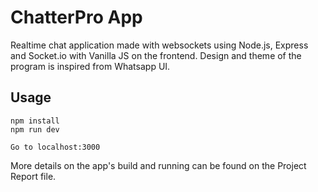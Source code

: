 # ChatterPro App

Realtime chat application made with websockets using Node.js, Express and Socket.io with Vanilla JS on the frontend.
Design and theme of the program is inspired from Whatsapp UI.

## Usage
```
npm install
npm run dev

Go to localhost:3000
```
More details on the app's build and running can be found on the Project Report file.
